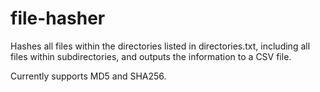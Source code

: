 # file-hasher

Hashes all files within the directories listed in directories.txt, including all files within subdirectories, and outputs the information to a CSV file.

Currently supports MD5 and SHA256.
